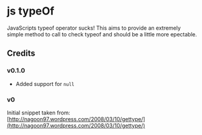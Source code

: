 # js typeOf

JavaScripts typeof operator sucks! This aims to provide an extremely simple method to call to check typeof and should be a little more epectable.

## Credits

### v0.1.0

* Added support for `null`

### v0

Initial snippet taken from: [http://nagoon97.wordpress.com/2008/03/10/gettype/](http://nagoon97.wordpress.com/2008/03/10/gettype/)